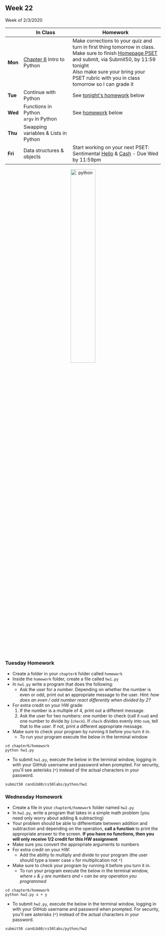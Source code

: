 <meta http-equiv="refresh" content="300"/>

## Week 22  
Week of 2/3/2020 

  |       |In Class               |Homework   |
  |-------|---------              |---------  |
  |**Mon**|[Chapter 6](/ap/curriculum/6/) Intro to Python |Make corrections to your quiz and turn in first thing tomorrow in class.<br>Make sure to finish [Homepage PSET](https://docs.cs50.net/2019/ap/problems/homepage/homepage.html) and submit, via Submit50, by 11:59 tonight<br>Also make sure your bring your PSET rubric with you in class tomorrow so I can grade it |
  |**Tue**|Continue with Python |See [tonight's homework](/ap/weeks/week22/#tuesday-homework) below|
  |**Wed**|Functions in Python<br>`argv` in Python |See [homework](/ap/weeks/week22/#wednesday-homework) below |
  |**Thu**|Swapping variables & Lists in Python | |
  |**Fri**|Data structures & objects |Start working on your next PSET: Sentimental [Hello](https://docs.cs50.net/2019/ap/problems/sentimental/hello/hello.html) & [Cash](https://docs.cs50.net/2019/ap/problems/sentimental/cash/cash.html) - Due Wed by 11:59pm|

<div style="text-align:center">
<img src="https://cdn.lynda.com/course/661773/661773-637122005058334771-16x9.jpg" alt="python" width="40%">
</div>

### Tuesday Homework
* Create a folder in your `chapter6` folder called `homework`
* Inside the `homework` folder, create a file called `hw1.py`
* In `hw1.py` write a program that does the following:
  * Ask the user for a number. Depending on whether the number is even or odd, print out an appropriate message to the user. *Hint: how does an even / odd number react differently when divided by 2?*
* For extra credit on your HW grade:
  1. If the number is a multiple of 4, print out a different message.
  2. Ask the user for two numbers: one number to check (call it `num`) and one number to divide by (`check`). If `check` divides evenly into `num`, tell that to the user. If not, print a different appropriate message.
* Make sure to check your program by running it before you turn it in.
  * To run your program execute the below in the terminal window
```
cd chapter6/homework
python hw1.py
```
* To submit `hw1.py`, execute the below in the terminal window, logging in with your GitHub username and password when prompted. For security, you'll see asterisks (`*`) instead of the actual characters in your password.
```
submit50 candib80/cs50labs/python/hw1
```
### Wednesday Homework
* Create a file in your `chapter6/homework` folder named `hw2.py`
* In `hw2.py`, write a program that takes in a simple math problem (you need only worry about adding & subtracting)
* Your problem should be able to differentiate between addition and subtraction and depending on the operation, **call a function** to print the appropriate answer to the screen. **If you have no functions, then you will only receive 1/2 credit for this HW assignment**
* Make sure you convert the appropriate arguments to numbers
* For extra credit on your HW:
  * Add the ability to multiply and divide to your program (the user should type a lower case `x` for multiplication not `*`)
* Make sure to check your program by running it before you turn it in.
  * To run your program execute the below in the terminal window, *where `x` & `y` are numbers and `+` can be any operation you programmed*
```
cd chapter6/homework
python hw2.py x + y
```
* To submit `hw2.py`, execute the below in the terminal window, logging in with your GitHub username and password when prompted. For security, you'll see asterisks (`*`) instead of the actual characters in your password.
```
submit50 candib80/cs50labs/python/hw2
```